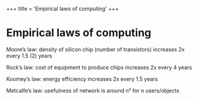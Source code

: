 +++
title = 'Empirical laws of computing'
+++
# Empirical laws of computing
Moore’s law: density of silicon chip (number of transistors) increases 2x every 1.5 (2) years

Rock’s law: cost of equipment to produce chips increases 2x every 4 years

Koomey’s law: energy efficiency increases 2x every 1.5 years

Metcalfe’s law: usefulness of network is around n² for n users/objects
